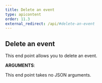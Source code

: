 ```yaml
---
title: Delete an event
type: apicontent
order: 11.3
external_redirect: /api/#delete-an-event
---
```

## Delete an event
This end point allows you to delete an event.

**ARGUMENTS**:

This end point takes no JSON arguments.

